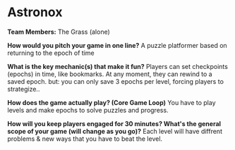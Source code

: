 # Astronox

**Team Members:** The Grass (alone)

**How would you pitch your game in one line?**
A puzzle platformer based on returning to the epoch of time

**What is the key mechanic(s) that make it fun?**
    Players can set checkpoints (epochs) in time, like bookmarks.
    At any moment, they can rewind to a saved epoch.
    but: you can only save 3 epochs per level, forcing players to strategize..

**How does the game actually play? (Core Game Loop)**
You have to play levels and make epochs to solve puzzles and progress.

**How will you keep players engaged for 30 minutes? What's the general scope of your game (will change as you go)?**
Each level will have diffrent problems & new ways that you have to beat the level.
